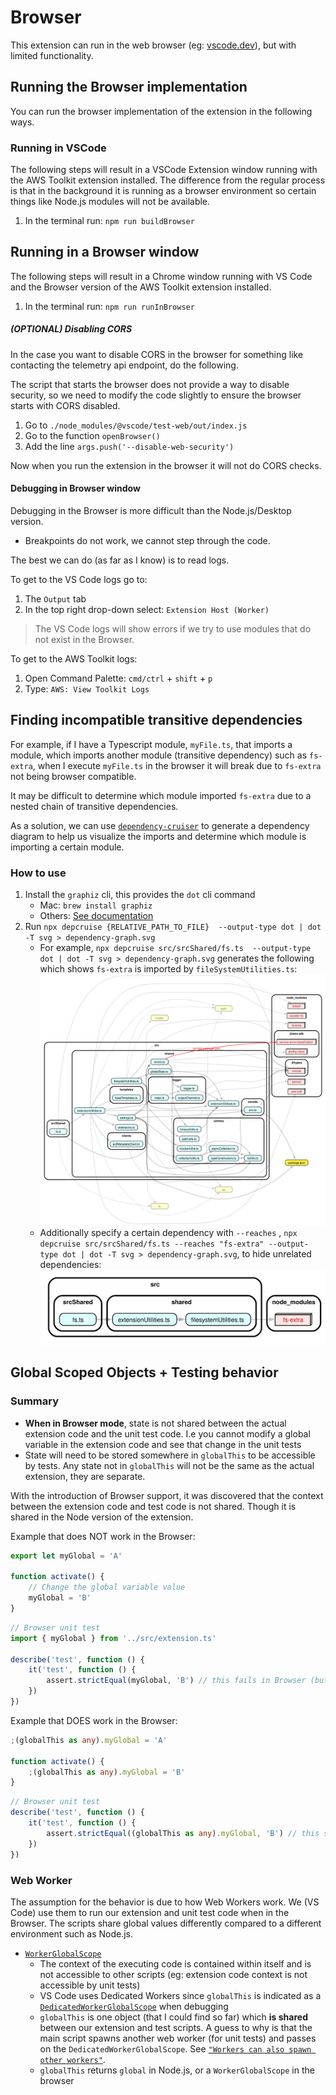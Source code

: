 # Browser

This extension can run in the web browser (eg: [vscode.dev](https://vscode.dev)), but with limited functionality.

## Running the Browser implementation

You can run the browser implementation of the extension in the following ways.

### Running in VSCode

The following steps will result in a VSCode Extension window running
with the AWS Toolkit extension installed.
The difference from the regular
process is that in the background it is running as a browser environment
so certain things like Node.js modules will not be available.

1. In the terminal run: `npm run buildBrowser`

## Running in a Browser window

The following steps will result in a Chrome window running with VS Code
and the Browser version of the AWS Toolkit extension installed.

1. In the terminal run: `npm run runInBrowser`

##### (OPTIONAL) Disabling CORS

In the case you want to disable CORS in the browser for something like
contacting the telemetry api endpoint, do the following.

The script that starts the browser does not provide a way to disable security,
so we need to modify the code slightly to ensure the browser starts with CORS disabled.

1. Go to `./node_modules/@vscode/test-web/out/index.js`
2. Go to the function `openBrowser()`
3. Add the line `args.push('--disable-web-security')`

Now when you run the extension in the browser it will not do CORS checks.

#### Debugging in Browser window

Debugging in the Browser is more difficult than the Node.js/Desktop
version.

-   Breakpoints do not work, we cannot step through the code.

The best we can do (as far as I know) is to read logs.

To get to the VS Code logs go to:

1. The `Output` tab
2. In the top right drop-down select: `Extension Host (Worker)`

> The VS Code logs will show errors if we try to use modules that do not exist in the Browser.

To get to the AWS Toolkit logs:

1. Open Command Palette: `cmd/ctrl` + `shift` + `p`
2. Type: `AWS: View Toolkit Logs`

## Finding incompatible transitive dependencies

For example, if I have a Typescript module, `myFile.ts`, that imports a module, which imports another module (transitive dependency) such as `fs-extra`,
when I execute `myFile.ts` in the browser it will break due to `fs-extra` not being browser compatible.

It may be difficult to determine which module imported `fs-extra` due to a nested chain of transitive dependencies.

As a solution, we can use [`dependency-cruiser`](https://www.npmjs.com/package/dependency-cruiser) to generate a dependency diagram
to help us visualize the imports and determine which module is importing a certain module.

### How to use

1. Install the `graphiz` cli, this provides the `dot` cli command
    - Mac: `brew install graphiz`
    - Others: [See documentation](https://www.graphviz.org/download/)
2. Run `npx depcruise {RELATIVE_PATH_TO_FILE}  --output-type dot | dot -T svg > dependency-graph.svg`
    - For example, `npx depcruise src/srcShared/fs.ts  --output-type dot | dot -T svg > dependency-graph.svg` generates the following which shows `fs-extra` is imported by `fileSystemUtilities.ts`:
      ![Dependency Graph](./images/dependency-graph.svg)
    - Additionally specify a certain dependency with `--reaches` , `npx depcruise src/srcShared/fs.ts --reaches "fs-extra" --output-type dot | dot -T svg > dependency-graph.svg`, to hide unrelated dependencies:
      ![Dependency Graph](./images/dependency-graph-small.svg)

## Global Scoped Objects + Testing behavior

### Summary

-   **When in Browser mode**, state is not shared between the actual extension code and the unit test code. I.e you cannot modify a global variable in the extension code and see that change in the unit tests
-   State will need to be stored somewhere in `globalThis` to be accessible by tests. Any state not in `globalThis` will not be the same as the actual extension, they are separate.

With the introduction of Browser support, it was discovered that the context between the extension code and test code is not shared.
Though it is shared in the Node version of the extension.

Example that does NOT work in the Browser:

```typescript
export let myGlobal = 'A'

function activate() {
    // Change the global variable value
    myGlobal = 'B'
}
```

```typescript
// Browser unit test
import { myGlobal } from '../src/extension.ts'

describe('test', function () {
    it('test', function () {
        assert.strictEqual(myGlobal, 'B') // this fails in Browser (but not Node.js). The value here is actually 'A'.
    })
})
```

Example that DOES work in the Browser:

```typescript
;(globalThis as any).myGlobal = 'A'

function activate() {
    ;(globalThis as any).myGlobal = 'B'
}
```

```typescript
// Browser unit test
describe('test', function () {
    it('test', function () {
        assert.strictEqual((globalThis as any).myGlobal, 'B') // this succeeds in Browser and Node.js
    })
})
```

### Web Worker

The assumption for the behavior is due to how Web Workers work. We (VS Code) use them to run our extension and unit test code when in the Browser. The scripts share global values differently compared to a different environment such as Node.js.

-   [`WorkerGlobalScope`](https://developer.mozilla.org/en-US/docs/Web/API/WorkerGlobalScope)
    -   The context of the executing code is contained within itself and is not accessible to other scripts (eg: extension code context is not accessible by unit tests)
    -   VS Code uses Dedicated Workers since `globalThis` is indicated as a [`DedicatedWorkerGlobalScope`](https://developer.mozilla.org/en-US/docs/Web/API/DedicatedWorkerGlobalScope) when debugging
    -   `globalThis` is one object (that I could find so far) which **is shared** between our extension and test scripts. A guess to why is that the main script spawns another web worker (for unit tests) and passes on the `DedicatedWorkerGlobalScope`. See [`"Workers can also spawn other workers"`](https://developer.mozilla.org/en-US/docs/Web/API/Web_Workers_API/Functions_and_classes_available_to_workers).
    -   `globalThis` returns `global` in Node.js, or a `WorkerGlobalScope` in the browser
